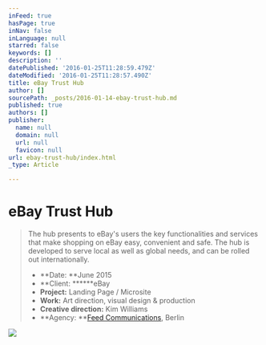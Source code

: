 ```yaml
---
inFeed: true
hasPage: true
inNav: false
inLanguage: null
starred: false
keywords: []
description: ''
datePublished: '2016-01-25T11:28:59.479Z'
dateModified: '2016-01-25T11:28:57.490Z'
title: eBay Trust Hub
author: []
sourcePath: _posts/2016-01-14-ebay-trust-hub.md
published: true
authors: []
publisher:
  name: null
  domain: null
  url: null
  favicon: null
url: ebay-trust-hub/index.html
_type: Article

---
```

# eBay Trust Hub

> The hub presents to eBay's users the key functionalities and services that make shopping on eBay
> easy, convenient and safe. The hub is developed to serve
> local as well as global needs, and can be rolled out internationally.
> 
> * **Date: **June 2015
> * **Client: ******eBay
> * **Project:** Landing Page / Microsite
> * **Work:** Art direction, visual design & production
> * **Creative direction:** Kim Williams
> * **Agency: **[Feed Communications][0], Berlin

![](https://the-grid-user-content.s3-us-west-2.amazonaws.com/6124f583-45e8-45a9-8276-8aae2111597c.png)

[0]: http://feedberlin.com/
